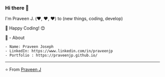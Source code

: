 ### Hi there 👋

I'm Praveen J. (:heart:, :heart:, :heart:) to (new things, coding, develop) 

:star_struck: Happy Coding! 😊

🧔 - About

    - Name: Praveen Joseph
    - LinkedIn: https://www.linkedin.com/in/praveenjp
    - Portfolio : https://praveenjp.github.io/  
 
----------------------

⭐️ From <a href="https://github.com/PraveenJP">Praveen J</a>
